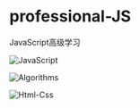 # professional-JS
JavaScript高级学习

![JavaScript](http://mingxuan3569.oss-cn-beijing.aliyuncs.com/image/javaScript.jpg)

![Algorithms](http://mingxuan3569.oss-cn-beijing.aliyuncs.com/image/Algorithms.jpg)

![Html-Css](http://mingxuan3569.oss-cn-beijing.aliyuncs.com/image/Html_Css.jpg)


